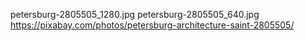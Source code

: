 petersburg-2805505_1280.jpg
petersburg-2805505_640.jpg
	https://pixabay.com/photos/petersburg-architecture-saint-2805505/
